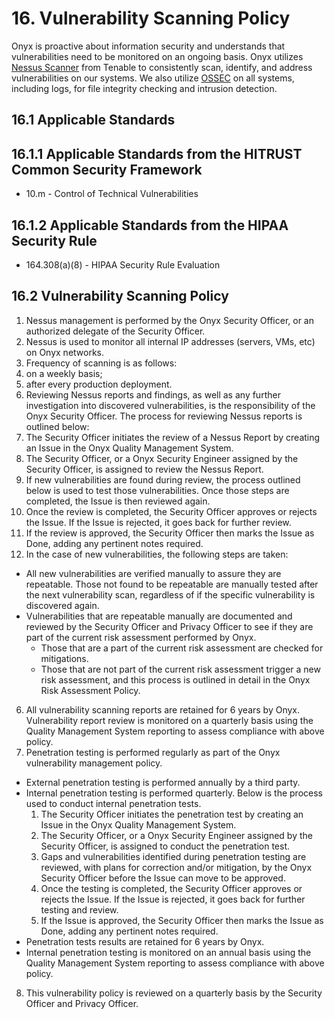 # 16. Vulnerability Scanning Policy

Onyx is proactive about information security and understands that vulnerabilities need to be monitored on an ongoing basis. Onyx utilizes [Nessus Scanner](http://www.tenable.com/products/nessus) from Tenable to consistently scan, identify, and address vulnerabilities on our systems. We also utilize [OSSEC](http://www.ossec.net/) on all systems, including logs, for file integrity checking and intrusion detection.

## 16.1 Applicable Standards

## 16.1.1 Applicable Standards from the HITRUST Common Security Framework

* 10.m - Control of Technical Vulnerabilities

## 16.1.2 Applicable Standards from the HIPAA Security Rule

* 164.308(a)(8) - HIPAA Security Rule Evaluation

## 16.2 Vulnerability Scanning Policy

1. Nessus management is performed by the Onyx Security Officer, or an authorized delegate of the Security Officer.
2. Nessus is used to monitor all internal IP addresses (servers, VMs, etc) on Onyx networks.
3. Frequency of scanning is as follows:
  1. on a weekly basis;
  2. after every production deployment.
4. Reviewing Nessus reports and findings, as well as any further investigation into discovered vulnerabilities, is the responsibility of the Onyx Security Officer. The process for reviewing Nessus reports is outlined below:
  1. The Security Officer initiates the review of a Nessus Report by creating an Issue in the Onyx Quality Management System.
  2. The Security Officer, or a Onyx Security Engineer assigned by the Security Officer, is assigned to review the Nessus Report.
  3. If new vulnerabilities are found during review, the process outlined below is used to test those vulnerabilities. Once those steps are completed, the Issue is then reviewed again.
  4. Once the review is completed, the Security Officer approves or rejects the Issue. If the Issue is rejected, it goes back for further review.
  5. If the review is approved, the Security Officer then marks the Issue as Done, adding any pertinent notes required.
5. In the case of new vulnerabilities, the following steps are taken:
  * All new vulnerabilities are verified manually to assure they are repeatable. Those not found to be repeatable are manually tested after the next vulnerability scan, regardless of if the specific vulnerability is discovered again.
  * Vulnerabilities that are repeatable manually are documented and reviewed by the Security Officer and Privacy Officer to see if they are part of the current risk assessment performed by Onyx.
    * Those that are a part of the current risk assessment are checked for mitigations.
    * Those that are not part of the current risk assessment trigger a new risk assessment, and this process is outlined in detail in the Onyx Risk Assessment Policy.
6. All vulnerability scanning reports are retained for 6 years by Onyx. Vulnerability report review is monitored on a quarterly basis using the  Quality Management System reporting to assess compliance with above policy.
7. Penetration testing is performed regularly as part of the Onyx vulnerability management policy.
  * External penetration testing is performed annually by a third party.
  * Internal penetration testing is performed quarterly. Below is the process used to conduct internal penetration tests.
      1. The Security Officer initiates the penetration test by creating an Issue in the Onyx Quality Management System.
      2. The Security Officer, or a Onyx Security Engineer assigned by the Security Officer, is assigned to conduct the penetration test.
      3. Gaps and vulnerabilities identified during penetration testing are reviewed, with plans for correction and/or mitigation, by the Onyx Security Officer before the Issue can move to be approved.
      4. Once the testing is completed, the Security Officer approves or rejects the Issue. If the Issue is rejected, it goes back for further testing and review.
      5. If the Issue is approved, the Security Officer then marks the Issue as Done, adding any pertinent notes required.
  * Penetration tests results are retained for 6 years by Onyx.
  * Internal penetration testing is monitored on an annual basis using the Quality Management System reporting to assess compliance with above policy.
8. This vulnerability policy is reviewed on a quarterly basis by the Security Officer and Privacy Officer.
